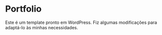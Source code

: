 # Portfolio
 Este é um template pronto em WordPress. Fiz algumas modificações para adaptá-lo às minhas necessidades.
